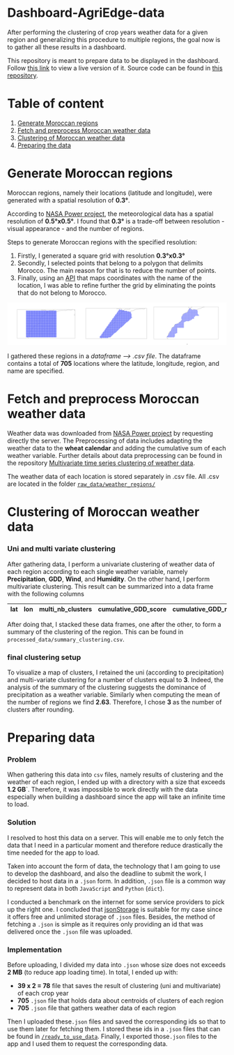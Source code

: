 # Dashboard-AgriEdge-data

After performing the clustering of crop years weather data for a given region and generalizing this procedure to multiple regions, the goal now is to gather all these results in a dashboard.

This repository is meant to prepare data to be displayed in the dashboard. Follow [this link](https://dashboard-agri-edge-morocco-wheat-weather.vercel.app/) to view a live version of it. Source code can be found in [this repository](https://github.com/Badr-MOUFAD/dashboard-agri-edge-frontend).


# Table of content

1. <a href="#generate-moroccan-data">Generate Moroccan regions</a>
2. <a href="#fetch-preprocess-data">Fetch and preprocess Moroccan weather data</a>
3. <a href="#cluster-moroccan_weather">Clustering of Moroccan weather data</a>
4. <a href="#preparing-data">Preparing the data</a>

# <span id="generate-moroccan-data">Generate Moroccan regions</span>

Moroccan regions, namely their locations (latitude and longitude), were generated with a spatial resolution of **0.3°**. 

According to [NASA Power project](https://power.larc.nasa.gov/), the meteorological data has a spatial resolution of **0.5°x0.5°**. I found that **0.3°** is a trade-off between resolution - visual appearance - and the number of regions.

Steps to generate Moroccan regions with the specified resolution:
1. Firstly, I generated a square grid with resolution **0.3°x0.3°**
2. Secondly, I selected points that belong to a polygon that delimits Morocco. The main reason for that is to reduce the number of points.
3. Finally, using an [API](https://positionstack.com/) that maps coordinates with the name of the location, I was able to refine further the grid by eliminating the points that do not belong to Morocco.

<img src="screenshots/horizontal-steps-map.png">

I gathered these regions in a *dataframe --> .csv file*. The dataframe contains a total of **705** locations where the latitude, longitude, region, and name are specified.


# <span id="fetch-preprocess-data">Fetch and preprocess Moroccan weather data</span>

Weather data was downloaded from [NASA Power project](https://power.larc.nasa.gov/) by requesting directly the server. The Preprocessing of data includes adapting the weather data to the **wheat calendar** and adding the cumulative sum of each weather variable. Further details about data preprocessing can be found in the repository [Multivariate time series clustering of weather data](https://github.com/Badr-MOUFAD/multivariate-time-series-clustering).

The weather data of each location is stored separately in .csv file. All .csv are located in the folder [`raw_data/weather_regions/`](https://github.com/Badr-MOUFAD/dashboard-AgriEdge-data/tree/master/raw_data/weather_regions)


# <span id="cluster-moroccan_weather">Clustering of Moroccan weather data</span>
### Uni and multi variate clustering

After gathering data, I perform a univariate clustering of weather data of each region according to each single weather variable, namely **Precipitation**, **GDD**, **Wind**, and **Humidity**. On the other hand, I perform multivariate clustering. This result can be summarized into a data frame with the following columns


| lat | lon |multi_nb_clusters | cumulative_GDD_score | cumulative_GDD_nb_clusters | cumulative_PRECTOT_score | cumulative_PRECTOT_nb_clusters | cumulative_WS2M_score | cumulative_WS2M_nb_clusters | cumulative_RH2M_score | cumulative_RH2M_nb_clusters |
| --- | --- | ---- | --- | --- | --- | --- | --- | --- | --- | --- |


After doing that, I stacked these data frames, one after the other, to form a summary of the clustering of the region. This can be found in `processed_data/summary_clustering.csv`.

### final clustering setup

To visualize a map of clusters, I retained the uni (according to precipitation) and multi-variate clustering for a number of clusters equal to **3**. Indeed, the analysis of the summary of the clustering suggests the dominance of precipitation as a weather variable. Similarly when computing the mean of the number of regions we find **2.63**. Therefore, I chose **3** as the number of clusters after rounding.


# <span id="preparing-data">Preparing data</span>

### Problem

When gathering this data into `csv` files, namely results of clustering and the weather of each region, I ended up with a directory with a size that exceeds **1.2 GB**`. Therefore, it was impossible to work directly with the data especially when building a dashboard since the app will take an infinite time to load.

### Solution

I resolved to host this data on a server. This will enable me to only fetch the data that I need in a particular moment and therefore reduce drastically the time needed for the app to load. 

Taken into account the form of data, the technology that I am going to use to develop the dashboard, and also the deadline to submit the work, I decided to host data in a `.json` form. In addition, `.json` file is a common way to represent data in both `JavaScript` and `Python` (`dict`).

I conducted a benchmark on the internet for some service providers to pick up the right one. I concluded that [jsonStorage](https://www.jsonstorage.net/) is suitable for my case since it offers free and unlimited storage of `.json` files. Besides, the method of fetching a `.json` is simple as it requires only providing an id that was delivered once the `.json` file was uploaded.

### Implementation

Before uploading, I divided my data into `.json` whose size does not exceeds **2 MB** (to reduce app loading time). In total, I ended up with:

- **39 x 2 = 78**  file that saves the result of clustering (uni and multivariate) of each crop year
- **705** `.json` file that holds data about centroids of clusters of each region
- **705** `.json` file that gathers weather data of each region

Then I uploaded these`.json` files and saved the corresponding ids so that to use them later for fetching them. I stored these ids in a `.json` files that can be found in [`/ready_to_use_data`]((https://github.com/Badr-MOUFAD/dashboard-AgriEdge-data/tree/master/ready_to_use_data)). Finally, I exported those`.json` files to the app and I used them to request the corresponding data.
